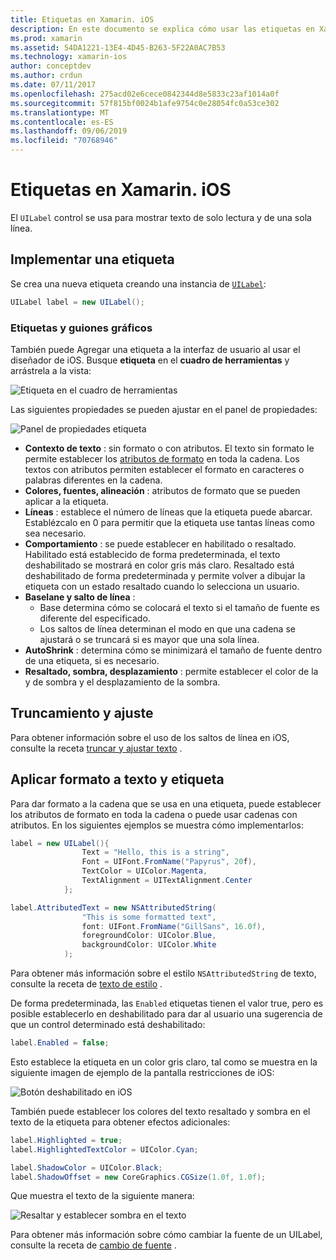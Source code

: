 ```yaml
---
title: Etiquetas en Xamarin. iOS
description: En este documento se explica cómo usar las etiquetas en Xamarin. iOS. Describe cómo crear etiquetas mediante programación y con el diseñador de iOS.
ms.prod: xamarin
ms.assetid: 54DA1221-13E4-4D45-B263-5F22A0AC7B53
ms.technology: xamarin-ios
author: conceptdev
ms.author: crdun
ms.date: 07/11/2017
ms.openlocfilehash: 275acd02e6cece0842344d8e5833c23af1014a0f
ms.sourcegitcommit: 57f815bf0024b1afe9754c0e28054fc0a53ce302
ms.translationtype: MT
ms.contentlocale: es-ES
ms.lasthandoff: 09/06/2019
ms.locfileid: "70768946"
---
```

# <a name="labels-in-xamarinios"></a>Etiquetas en Xamarin. iOS

El `UILabel` control se usa para mostrar texto de solo lectura y de una sola línea.

## <a name="implementing-a-label"></a>Implementar una etiqueta

Se crea una nueva etiqueta creando una instancia de [`UILabel`](xref:UIKit.UILabel):

```csharp
UILabel label = new UILabel();
```

### <a name="labels-and-storyboards"></a>Etiquetas y guiones gráficos

También puede Agregar una etiqueta a la interfaz de usuario al usar el diseñador de iOS. Busque **etiqueta** en el **cuadro de herramientas** y arrástrela a la vista:

![Etiqueta en el cuadro de herramientas](labels-images/image3.png)

Las siguientes propiedades se pueden ajustar en el panel de propiedades:

![Panel de propiedades etiqueta](labels-images/image2.png)

- **Contexto de texto** : sin formato o con atributos. El texto sin formato le permite establecer los [atributos de formato](#Formatting_Text_and_Label) en toda la cadena. Los textos con atributos permiten establecer el formato en caracteres o palabras diferentes en la cadena.
- **Colores, fuentes, alineación** : atributos de formato que se pueden aplicar a la etiqueta.
- **Líneas** : establece el número de líneas que la etiqueta puede abarcar. Establézcalo en 0 para permitir que la etiqueta use tantas líneas como sea necesario.
- **Comportamiento** : se puede establecer en habilitado o resaltado. Habilitado está establecido de forma predeterminada, el texto deshabilitado se mostrará en color gris más claro. Resaltado está deshabilitado de forma predeterminada y permite volver a dibujar la etiqueta con un estado resaltado cuando lo selecciona un usuario.
- **Baselane y salto de línea** :
  - Base determina cómo se colocará el texto si el tamaño de fuente es diferente del especificado.
  - Los saltos de línea determinan el modo en que una cadena se ajustará o se truncará si es mayor que una sola línea.
- **AutoShrink** : determina cómo se minimizará el tamaño de fuente dentro de una etiqueta, si es necesario.
- **Resaltado, sombra, desplazamiento** : permite establecer el color de la y de sombra y el desplazamiento de la sombra.

## <a name="truncating-and-wrapping"></a>Truncamiento y ajuste

Para obtener información sobre el uso de los saltos de línea en iOS, consulte la receta [truncar y ajustar texto](https://github.com/xamarin/recipes/tree/master/Recipes/ios/standard_controls/labels/uilabel-truncate-wrap-text) .

<a name="Formatting_Text_and_Label"/>

## <a name="formatting-text-and-label"></a>Aplicar formato a texto y etiqueta

Para dar formato a la cadena que se usa en una etiqueta, puede establecer los atributos de formato en toda la cadena o puede usar cadenas con atributos. En los siguientes ejemplos se muestra cómo implementarlos:

```csharp
label = new UILabel(){
                Text = "Hello, this is a string",
                Font = UIFont.FromName("Papyrus", 20f),
                TextColor = UIColor.Magenta,
                TextAlignment = UITextAlignment.Center
            };
```

```csharp
label.AttributedText = new NSAttributedString(
                "This is some formatted text",
                font: UIFont.FromName("GillSans", 16.0f),
                foregroundColor: UIColor.Blue,
                backgroundColor: UIColor.White
            );
```

Para obtener más información sobre el estilo `NSAttributedString` de texto, consulte la receta de [texto de estilo](https://github.com/xamarin/recipes/tree/master/Recipes/ios/standard_controls/text_field/style_text) .

De forma predeterminada, las `Enabled` etiquetas tienen el valor true, pero es posible establecerlo en deshabilitado para dar al usuario una sugerencia de que un control determinado está deshabilitado:

```csharp
label.Enabled = false;
```

Esto establece la etiqueta en un color gris claro, tal como se muestra en la siguiente imagen de ejemplo de la pantalla restricciones de iOS:

![Botón deshabilitado en iOS](labels-images/image1.png)

También puede establecer los colores del texto resaltado y sombra en el texto de la etiqueta para obtener efectos adicionales:

```csharp
label.Highlighted = true;
label.HighlightedTextColor = UIColor.Cyan;

label.ShadowColor = UIColor.Black;
label.ShadowOffset = new CoreGraphics.CGSize(1.0f, 1.0f);
```

Que muestra el texto de la siguiente manera:

![Resaltar y establecer sombra en el texto](labels-images/image4.png)

Para obtener más información sobre cómo cambiar la fuente de un UILabel, consulte la receta de [cambio de fuente](https://github.com/xamarin/recipes/tree/master/Recipes/ios/standard_controls/labels/change_the_font) .
